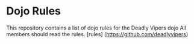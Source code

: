 Dojo Rules
==========

This repository contains a list of dojo rules for the Deadly Vipers dojo
All members should read the rules.
[rules] (https://github.com/deadlyvipers)
